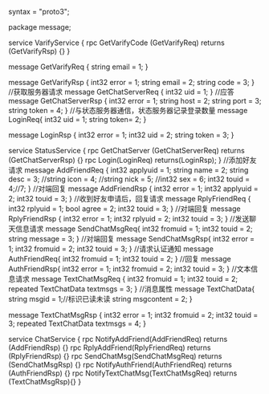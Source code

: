 syntax = "proto3";

package message;

service VarifyService {
  rpc GetVarifyCode (GetVarifyReq) returns (GetVarifyRsp) {}
}

message GetVarifyReq {
  string email = 1;
}

message GetVarifyRsp {
  int32 error = 1;
  string email = 2;
  string code = 3;
}
//获取服务器请求
message GetChatServerReq {
  int32 uid = 1;
}
//应答
message GetChatServerRsp {
  int32 error = 1;
  string host = 2;
  string port = 3;
  string token = 4;
}
//与状态服务器通信，状态服务器记录登录数量
message LoginReq{
	int32 uid = 1;
	string token= 2;
}

message LoginRsp {
	int32 error = 1;
	int32 uid = 2;
	string token = 3;
}

service StatusService {
	rpc GetChatServer (GetChatServerReq) returns (GetChatServerRsp) {}
	rpc Login(LoginReq) returns(LoginRsp);
}
//添加好友请求
message AddFriendReq {
	int32  applyuid = 1;
	string name = 2;
	string desc = 3;
	//string icon = 4;
	//string nick = 5;
	//int32  sex = 6;
	int32  touid = 4;//7;
}
//对端回复
message AddFriendRsp {
	int32 error = 1;
	int32 applyuid = 2;
	int32 touid = 3;
}
//收到好友申请后，回复请求
message RplyFriendReq {
	int32 rplyuid = 1;
	bool  agree = 2;
	int32 touid = 3;
}
//对端回复
message RplyFriendRsp {
	int32 error = 1;
	int32 rplyuid = 2;
	int32 touid = 3;
}
//发送聊天信息请求
message SendChatMsgReq{
		int32 fromuid = 1;
		int32 touid = 2;
		string message = 3;
}
//对端回复
message SendChatMsgRsp{
		int32 error = 1;
		int32 fromuid = 2;
		int32 touid = 3;
}
//请求认证通知
message AuthFriendReq{
	int32 fromuid = 1;
	int32 touid = 2;
}
//回复
message AuthFriendRsp{
	int32 error = 1;
	int32 fromuid = 2;
	int32 touid = 3;
}
//文本信息请求
message TextChatMsgReq {
	int32 fromuid = 1;
    int32 touid = 2;
	repeated TextChatData textmsgs = 3;
}
//消息属性
message TextChatData{
	string msgid = 1;//标识已读未读
	string msgcontent = 2;
}

message TextChatMsgRsp {
	int32 error = 1;
	int32 fromuid = 2;
	int32 touid = 3; 
	repeated TextChatData textmsgs = 4;
}

service ChatService {
	rpc NotifyAddFriend(AddFriendReq) returns (AddFriendRsp) {}
	rpc RplyAddFriend(RplyFriendReq) returns (RplyFriendRsp) {}
	rpc SendChatMsg(SendChatMsgReq) returns (SendChatMsgRsp) {}
	rpc NotifyAuthFriend(AuthFriendReq) returns (AuthFriendRsp) {}
	rpc NotifyTextChatMsg(TextChatMsgReq) returns (TextChatMsgRsp){}
}
